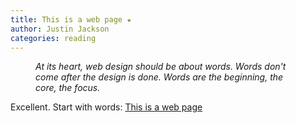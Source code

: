 ```yaml
---
title: This is a web page ★
author: Justin Jackson
categories: reading
---
```

<figure><i>At its heart, web design should be about words. Words don't come after the design is done. Words are the beginning, the core, the focus.</i></figure>

Excellent. Start with words: [This is a web page](https://justinjackson.ca/words.html)